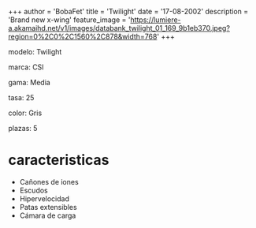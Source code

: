 +++
author = 'BobaFet'
title = 'Twilight'
date = '17-08-2002'
description = 'Brand new x-wing'
feature_image = 'https://lumiere-a.akamaihd.net/v1/images/databank_twilight_01_169_9b1eb370.jpeg?region=0%2C0%2C1560%2C878&width=768'
+++
<!--more--> 
modelo: Twilight

marca: CSI

gama: Media

tasa: 25

color: Gris

plazas: 5

# caracteristicas
* Cañones de iones
* Escudos
* Hipervelocidad
* Patas extensibles
* Cámara de carga

